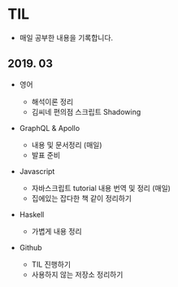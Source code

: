 # TIL

- 매일 공부한 내용을 기록합니다.

## 2019. 03

- 영어
    - 해석이론 정리
    - 김씨네 편의점 스크립트 Shadowing
    
- GraphQL & Apollo
    - 내용 및 문서정리 (매일)
    - 발표 준비
    
- Javascript
    - 자바스크립트 tutorial 내용 번역 및 정리 (매일)
    - 집에있는 잡다한 책 같이 정리하기
    
- Haskell
    - 가볍게 내용 정리
    
- Github
    - TIL 진행하기
    - 사용하지 않는 저장소 정리하기